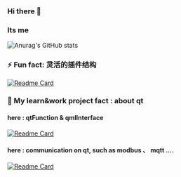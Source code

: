 ### Hi there 👋

### Its me
![Anurag's GitHub stats](https://github-readme-stats.vercel.app/api?username=1900Linz&show_icons=true) <br/> 

### ⚡ Fun fact: 灵活的插件结构
[![Readme Card](https://github-readme-stats.vercel.app/api/pin/?username=1900Linz&repo=Qt-Plugin-platform)](https://github.com/anuraghazra/github-readme-stats) <br/>

### 🔭 My learn&work project fact : about qt
#### here : qtFunction & qmlInterface
[![Readme Card](https://github-readme-stats.vercel.app/api/pin/?username=1900Linz&repo=MyQtCode)](https://github.com/anuraghazra/github-readme-stats) <br/>
#### here : communication on qt, such as  modbus 、 mqtt ....
[![Readme Card](https://github-readme-stats.vercel.app/api/pin/?username=1900Linz&repo=QtCommunication)](https://github.com/anuraghazra/github-readme-stats) <br/>
<!--
**1900Linz/1900Linz** is a ✨ _special_ ✨ repository because its `README.md` (this file) appears on your GitHub profile.

Here are some ideas to get you started:

- 🔭 I’m currently working on ...
- 🌱 I’m currently learning ...
- 👯 I’m looking to collaborate on ...
- 🤔 I’m looking for help with ...
- 💬 Ask me about ...
- 📫 How to reach me: ...
- 😄 Pronouns: ...
- ⚡ Fun fact: ...
-->
